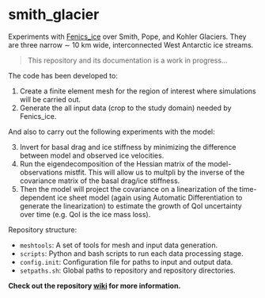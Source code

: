 # smith_glacier

Experiments with [Fenics_ice](https://github.com/EdiGlacUQ/fenics_ice) over Smith, Pope, and Kohler Glaciers. They are three narrow ∼ 10 km wide, interconnected West Antarctic ice streams.

> This repository and its documentation is a work in progress...

The code has been developed to: 

1. Create a finite element mesh for the region of interest where simulations will be carried out.
2. Generate the all input data (crop to the study domain) needed by Fenics_ice.

And also to carry out the following experiments with the model:

3. Invert for basal drag and ice stiffness by minimizing the difference between model and observed ice velocities.
4. Run the eigendecomposition of the Hessian matrix of the model-observations mistfit. This will allow us to multpli by the inverse of the covariance matrix of the basal drag/ice stiffness. 
5. Then the model will project the covariance on a linearization of the time-dependent ice sheet model (again using Automatic Differentiation to generate the linearization) to estimate the growth of QoI uncertainty over time (e.g. QoI is the ice mass loss).


Repository structure:

- `meshtools`: A set of tools for mesh and input data generation.
- `scripts`: Python and bash scripts to run each data processing stage.
- `config.init`: Configuration file for paths to input and output data.
- `setpaths.sh`: Global paths to repository and repository directories.

    

**Check out the repository [wiki]() for more information.**
